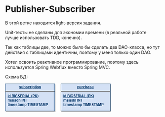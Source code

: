 # Publisher-Subscriber
В этой ветке находится light-версия задания.

Unit-тесты не сделаны для экономии времени (в реальной работе лучше использовать TDD, конечно).

Так как таблицы две, то можно было бы сделать два DAO-класса, но тут действия с таблицами идентичны, поэтому у меня только один DAO.

Хотел освоить реактивное программирование, поэтому здесь используется Spring Webflux вместо Spring MVC.

Схема БД:

![ссылка](schema.png)
